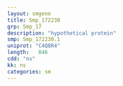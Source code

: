 ```yaml
---
layout: smgene
title: Smp_172230
grp: Smp_17
description: "hypothetical protein"
smp: Smp_172230.1
uniprot: "C4Q8R4"
length:   846
cdd: "ns"
kk: ns
categories: sm
---
```

